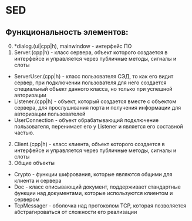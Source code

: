 # SED

## Функциональность элементов:
0. *dialog.(ui|cpp|h), mainwindow - интерфейс ПО
1. Server.(cpp|h) - класс сервера, объект которого создается в интерфейсе и управляется через публичные методы, сигналы и слоты
  + ServerUser.(cpp|h) - класс пользователя СЭД, то как его видит сервер, при подключении пользователя для него создается специальный объект данного класса, но только при успешной авторизации
  + Listener.(cpp|h) - объект, который создается вместе с объектом сервера, для прослушивания порта и получения информации для авторизации пользователей
  + UserConnection - объект обрабатывающий подключение пользователя, перенимает его у Listener и является его составной частью.
2. Client.(cpp|h) - класс клиента, объект которого создается в интерфейсе и управляется через публичные методы, сигналы и слоты
3. Общие объекты
  + Crypto - функции шифрования, которые являются общими для клиента и сервера
  + Doc - класс описывающий документ, поддерживает стандартные функции над документами, которые используются клиентом и сервером
  + TcpMessager - оболочка над протоколом TCP, которая позволяется абстрагироваться от сложности его реализации
